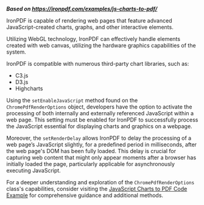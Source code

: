 ***Based on <https://ironpdf.com/examples/js-charts-to-pdf/>***

IronPDF is capable of rendering web pages that feature advanced JavaScript-created charts, graphs, and other interactive elements.

Utilizing WebGL technology, IronPDF can effectively handle elements created with web canvas, utilizing the hardware graphics capabilities of the system.

IronPDF is compatible with numerous third-party chart libraries, such as:

- C3.js
- D3.js
- Highcharts

Using the `setEnableJavaScript` method found on the `ChromePdfRenderOptions` object, developers have the option to activate the processing of both internally and externally referenced JavaScript within a web page. This setting must be enabled for IronPDF to successfully process the JavaScript essential for displaying charts and graphics on a webpage.

Moreover, the `setRenderDelay` allows IronPDF to delay the processing of a web page’s JavaScript slightly, for a predefined period in milliseconds, after the web page's DOM has been fully loaded. This delay is crucial for capturing web content that might only appear moments after a browser has initially loaded the page, particularly applicable for asynchronously executing JavaScript.

For a deeper understanding and exploration of the `ChromePdfRenderOptions` class's capabilities, consider visiting the [JavaScript Charts to PDF Code Example](https://ironpdf.com/java/examples/js-charts-to-pdf/) for comprehensive guidance and additional methods.
